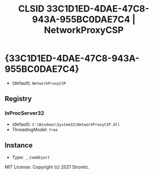 ﻿---
title: "CLSID 33C1D1ED-4DAE-47C8-943A-955BC0DAE7C4 | NetworkProxyCSP"
excerpt: What is COM-Object CLSID 33C1D1ED-4DAE-47C8-943A-955BC0DAE7C4?
---

# {33C1D1ED-4DAE-47C8-943A-955BC0DAE7C4}

* (default): `NetworkProxyCSP`

## Registry


### InProcServer32

* (default): `C:\Windows\System32\NetworkProxyCSP.dll`
* ThreadingModel: `free`

## Instance

* Type: `__ComObject`

MIT License. Copyright (c) 2021 Strontic.


